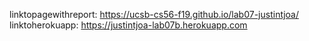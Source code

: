 linktopagewithreport:  https://ucsb-cs56-f19.github.io/lab07-justintjoa/
linktoherokuapp:  https://justintjoa-lab07b.herokuapp.com
